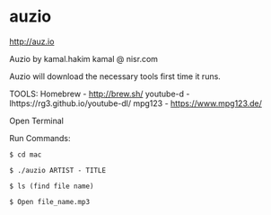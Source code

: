 # auzio
http://auz.io

Auzio by kamal.hakim
kamal @ nisr.com

Auzio will download the necessary tools first time it runs.

TOOLS:
Homebrew - http://brew.sh/
youtube-d - lhttps://rg3.github.io/youtube-dl/
mpg123 - https://www.mpg123.de/

Open Terminal

Run Commands:

	$ cd mac

	$ ./auzio ARTIST - TITLE

	$ ls (find file name)

	$ Open file_name.mp3


